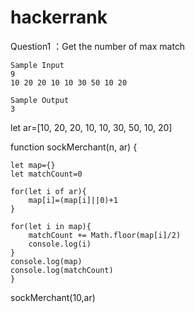 # hackerrank

Question1 ：Get the number of max match
```
Sample Input
9
10 20 20 10 10 30 50 10 20

Sample Output
3
```
let ar=[10, 20, 20, 10, 10, 30, 50, 10, 20]

function sockMerchant(n, ar) {

    let map={}
    let matchCount=0

    for(let i of ar){
        map[i]=(map[i]||0)+1
    }

    for(let i in map){
        matchCount += Math.floor(map[i]/2)
        console.log(i)
    }
    console.log(map)
    console.log(matchCount)
    }


sockMerchant(10,ar)







